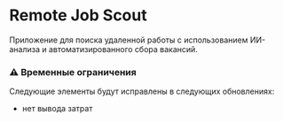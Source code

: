 # Remote Job Scout

Приложение для поиска удаленной работы с использованием ИИ-анализа и автоматизированного сбора вакансий.

### ⚠️ Временные ограничения

Следующие элементы будут исправлены в следующих обновлениях:

- нет вывода затрат

